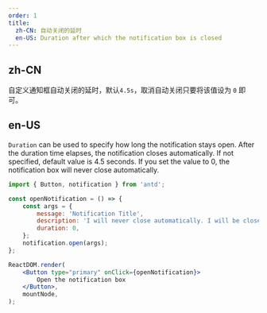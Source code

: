 ```yaml
---
order: 1
title:
  zh-CN: 自动关闭的延时
  en-US: Duration after which the notification box is closed
---
```


## zh-CN

自定义通知框自动关闭的延时，默认`4.5s`，取消自动关闭只要将该值设为 `0` 即可。

## en-US

`Duration` can be used to specify how long the notification stays open. After the duration time elapses, the notification closes automatically. If not specified, default value is 4.5 seconds. If you set the value to 0, the notification box will never close automatically.

```jsx
import { Button, notification } from 'antd';

const openNotification = () => {
	const args = {
		message: 'Notification Title',
		description: 'I will never close automatically. I will be close automatically. I will never close automatically.',
		duration: 0,
	};
	notification.open(args);
};

ReactDOM.render(
	<Button type="primary" onClick={openNotification}>
		Open the notification box
	</Button>,
	mountNode,
);
```
